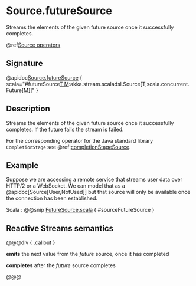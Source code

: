 # Source.futureSource

Streams the elements of the given future source once it successfully completes.

@ref[Source operators](../index.md#source-operators)

## Signature

@apidoc[Source.futureSource](Source$) { scala="#futureSource[T,M](futureSource:scala.concurrent.Future[akka.stream.scaladsl.Source[T,M]]):akka.stream.scaladsl.Source[T,scala.concurrent.Future[M]]" }


## Description

Streams the elements of the given future source once it successfully completes. 
If the future fails the stream is failed.

For the corresponding operator for the Java standard library `CompletionStage` see @ref:[completionStageSource](completionStageSource.md).

## Example

Suppose we are accessing a remote service that streams user data over HTTP/2 or a WebSocket. We can model that 
as a @apidoc[Source[User,NotUsed]] but that source will only be available once the connection has been established.

Scala
: @@snip [FutureSource.scala](/gemini-docs/src/test/scala/docs/stream/operators/source/FutureSource.scala) { #sourceFutureSource }

## Reactive Streams semantics

@@@div { .callout }

**emits** the next value from the *future* source, once it has completed

**completes** after the *future* source completes

@@@
